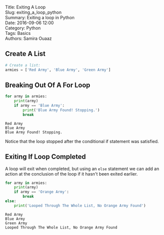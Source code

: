 Title: Exiting A Loop  
Slug: exiting_a_loop_python  
Summary: Exiting a loop in Python  
Date: 2016-09-06 12:00  
Category: Python  
Tags: Basics  
Authors: Samira Ouaaz

## Create A List


```python
# Create a list:
armies = ['Red Army', 'Blue Army', 'Green Army']
```

## Breaking Out Of A For Loop


```python
for army in armies:
    print(army)
    if army == 'Blue Army':
        print('Blue Army Found! Stopping.')
        break
```

    Red Army
    Blue Army
    Blue Army Found! Stopping.


Notice that the loop stopped after the conditional if statement was satisfied.

## Exiting If Loop Completed

A loop will exit when completed, but using an `else` statement we can add an action at the conclusion of the loop if it hasn't been exited earlier.


```python
for army in armies:
    print(army)
    if army == 'Orange Army':
        break
else:
    print('Looped Through The Whole List, No Orange Army Found')
```

    Red Army
    Blue Army
    Green Army
    Looped Through The Whole List, No Orange Army Found
